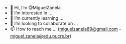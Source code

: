 - 👋 Hi, I’m @MiguelZanela
- 👀 I’m interested in ... 
- 🌱 I’m currently learning ... 
- 💞️ I’m looking to collaborate on ...
- 📫 How to reach me ... (miguelzanela89@gmail.com - miguel.zanela@edu.pucrs.br)

<!---
MiguelZanela/MiguelZanela is a ✨ special ✨ repository because its `README.md` (this file) appears on your GitHub profile.
You can click the Preview link to take a look at your changes.
--->
